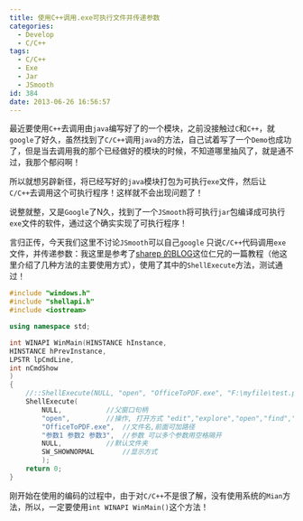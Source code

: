 ```yaml
---
title: 使用C++调用.exe可执行文件并传递参数
categories:
  - Develop
  - C/C++
tags:
  - C/C++
  - Exe
  - Jar
  - JSmooth
id: 384
date: 2013-06-26 16:56:57
---
```


最近要使用`C++`去调用由`java`编写好了的一个模块，之前没接触过`C`和`C++`，就`google`了好久，虽然找到了`C/C++`调用`java`的方法，自己试着写了一个`Demo`也成功了，但是当去调用我的那个已经做好的模块的时候，不知道哪里抽风了，就是通不过，我那个郁闷啊！

所以就想另辟新径，将已经写好的`java`模块打包为可执行`exe`文件，然后让`C/C++`去调用这个可执行程序！这样就不会出现问题了！

说整就整，又是`Google`了N久，找到了一个`JSmooth`将可执行`jar`包编译成可执行`exe`文件的软件，通过这个确实实现了可执行程序！

言归正传，今天我们这里不讨论`JSmooth`可以自己`google`
只说`C/C++`代码调用`exe`文件，并传递参数：我这里是参考了[sharep 的BLOG](http://sharep.blog.51cto.com/539048/151384)这位仁兄的一篇教程（他这里介绍了几种方法的主要使用方式），使用了其中的`ShellExecute`方法，测试通过！
```c++
#include "windows.h"
#include "shellapi.h"
#include <iostream>

using namespace std;

int WINAPI WinMain(HINSTANCE hInstance,
HINSTANCE hPrevInstance,
LPSTR lpCmdLine,
int nCmdShow
)
{
	//::ShellExecute(NULL, "open", "OfficeToPDF.exe", "F:\myfile\test.ppt F:\myfile\test.pdf", NULL, SW_SHOW); 	
	ShellExecute( 
		NULL,			//父窗口句柄 
		"open",			//操作, 打开方式 "edit","explore","open","find","print","NULL" 
		"OfficeToPDF.exe",	//文件名,前面可加路径 
		"参数1 参数2 参数3",	//参数 可以多个参数用空格隔开
		NULL,			//默认文件夹 
		SW_SHOWNORMAL		//显示方式 
		); 
	return 0;
}
```

刚开始在使用的编码的过程中，由于对`C/C++`不是很了解，没有使用系统的`Mian`方法，所以，一定要使用`int WINAPI WinMain()`这个方法！
